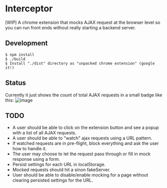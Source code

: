 # Interceptor

[WIP] A chrome extension that mocks AJAX request at the browser level so you
can run front ends without really starting a backend server.

## Development

```
$ npm install
$ ./build
$ Install "./dist" directory as "unpacked chrome extension" (google it!)
```

## Status

Currently it just shows the count of total AJAX requests in a small badge
like this: ![image](https://cloud.githubusercontent.com/assets/1707078/14903635/0127b5d0-0dc0-11e6-8698-bb998d91a178.png)


## TODO

* A user should be able to click on the extension button and see a popup with a list of all AJAX requests.
* A user should be able to "watch" ajax requests using a URL pattern.
* If watched requests are in pre-flight, block everything and ask the user how to handle it.
* The user may choose to let the request pass through or fill in mock response using a form.
* Persist settings for each URL in localStorage.
* Mocked requests should hit a sinon fakeServer.
* User should be able to disable/enable mocking for a page without clearing persisted settings for the URL.
